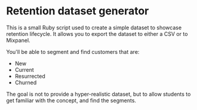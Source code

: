 # Retention dataset generator

This is a small Ruby script used to create a simple dataset to showcase retention lifecycle. It allows you to export the dataset to either a CSV or to Mixpanel.

You'll be able to segment and find customers that are:
  - New
  - Current
  - Resurrected
  - Churned

The goal is not to provide a hyper-realistic dataset, but to allow students to get familiar with the concept, and find the segments.
